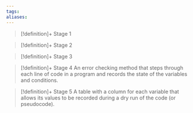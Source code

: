 ```yaml
---
tags:
aliases:
---
```


> [!definition]+ Stage 1
>

> [!definition]+ Stage 2
>

> [!definition]+ Stage 3
>

> [!definition]+ Stage 4
> An error checking method that steps through each line of code in a program and records the state of the variables and conditions.

> [!definition]+ Stage 5
> A table with a column for each variable that allows its values to be recorded during a dry run of the code (or pseudocode).



